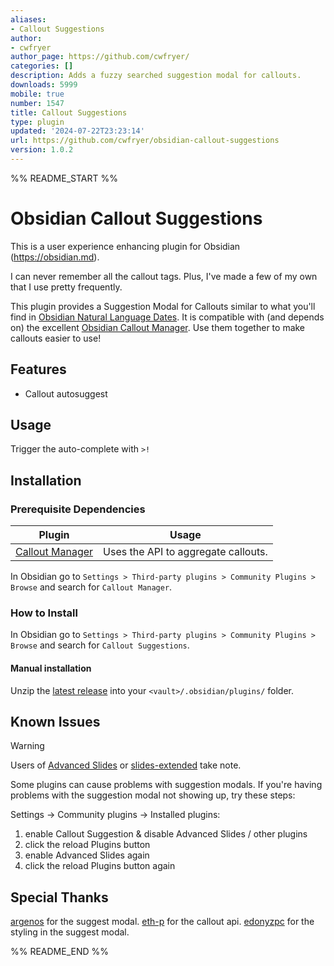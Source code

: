 ```yaml
---
aliases:
- Callout Suggestions
author:
- cwfryer
author_page: https://github.com/cwfryer/
categories: []
description: Adds a fuzzy searched suggestion modal for callouts.
downloads: 5999
mobile: true
number: 1547
title: Callout Suggestions
type: plugin
updated: '2024-07-22T23:23:14'
url: https://github.com/cwfryer/obsidian-callout-suggestions
version: 1.0.2
---
```


%% README_START %%

# Obsidian Callout Suggestions

This is a user experience enhancing plugin for Obsidian (https://obsidian.md).

I can never remember all the callout tags. Plus, I've made a few of my own that I use pretty frequently.

This plugin provides a Suggestion Modal for Callouts similar to what you'll find in [Obsidian Natural Language Dates](https://github.com/argenos/nldates-obsidian).
It is compatible with (and depends on) the excellent [Obsidian Callout Manager](https://github.com/eth-p/obsidian-callout-manager).
Use them together to make callouts easier to use!

## Features
- Callout autosuggest

## Usage
Trigger the auto-complete with ``` >! ```

## Installation
### Prerequisite Dependencies
| Plugin  | Usage |
| ------------- | ------------- |
| [Callout Manager](https://github.com/eth-p/obsidian-callout-manager) | Uses the API to aggregate callouts.

In Obsidian go to `Settings > Third-party plugins > Community Plugins > Browse` and search for `Callout Manager`.

### How to Install
In Obsidian go to `Settings > Third-party plugins > Community Plugins > Browse` and search for `Callout Suggestions`.

#### Manual installation

Unzip the [latest release](https://github.com/cwfryer/obsidian-callout-suggestions/releases/latest) into your `<vault>/.obsidian/plugins/` folder.

## Known Issues
> [!WARNING]
> Users of [Advanced Slides](https://github.com/MSzturc/obsidian-advanced-slides/tree/main) or [slides-extended](https://github.com/ebullient/obsidian-slides-extended) take note.

Some plugins can cause problems with suggestion modals.
If you're having problems with the suggestion modal not showing up, try these steps:

Settings -> Community plugins -> Installed plugins:

1. enable Callout Suggestion & disable Advanced Slides / other plugins
2. click the reload Plugins button
3. enable Advanced Slides again
4. click the reload Plugins button again

## Special Thanks
[argenos](https://github.com/argenos/nldates-obsidian) for the suggest modal.
[eth-p](https://github.com/eth-p/obsidian-callout-manager) for the callout api.
[edonyzpc](https://github.com/edonyzpc/personal-assistant) for the styling in the suggest modal.


%% README_END %%